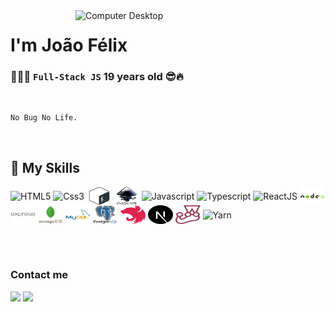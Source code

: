 <img src="https://cdn.pixabay.com/photo/2016/10/16/16/33/dual-screen-1745705_960_720.png" min-width="400px" max-width="400px" width="400px" align="right" alt="Computer Desktop">

# I'm João Félix

### 👨🏻‍💻 `Full-Stack JS` 19 years old 😎🔥 
<br/>

```text
No Bug No Life.
```

<div style="display: inline_block"><br>
  <h2 align="left">🚀 My Skills</h2>
  <img align="center" alt="HTML5" height="30" width="40" src="https://cdn.jsdelivr.net/gh/devicons/devicon/icons/html5/html5-plain.svg">
  <img align="center" alt="Css3" height="30" width="40" src="https://cdn.jsdelivr.net/gh/devicons/devicon/icons/css3/css3-plain.svg">
  <img align="center" alt="Bash" height="30" width="40" src="https://github.com/devicons/devicon/blob/v2.15.1/icons/bash/bash-original.svg">
  <img align="center" alt="Inkscape" height="30" width="40" src="https://github.com/devicons/devicon/blob/v2.15.1/icons/inkscape/inkscape-original-wordmark.svg">
  <img align="center" alt="Javascript" height="30" width="40" src="https://cdn.jsdelivr.net/gh/devicons/devicon/icons/javascript/javascript-plain.svg">
  <img align="center" alt="Typescript" height="30" width="40" src="https://cdn.jsdelivr.net/gh/devicons/devicon/icons/typescript/typescript-plain.svg">
  <img align="center" alt="ReactJS" height="30" width="40" src="https://cdn.jsdelivr.net/gh/devicons/devicon/icons/react/react-original.svg">
  <img align="center" alt="NodeJS" height="30" width="40" src="https://github.com/devicons/devicon/blob/v2.15.1/icons/nodejs/nodejs-original-wordmark.svg">
    
  <img align="center" alt="Express" height="30" width="40" src="https://raw.githubusercontent.com/devicons/devicon/1119b9f84c0290e0f0b38982099a2bd027a48bf1/icons/express/express-original-wordmark.svg">
  <img align="center" alt="MongoDB" height="30" width="40" src="https://github.com/devicons/devicon/blob/v2.15.1/icons/mongodb/mongodb-original-wordmark.svg">
  <img align="center" alt="MysSQL" height="30" width="40" src="https://github.com/devicons/devicon/blob/v2.15.1/icons/mysql/mysql-original-wordmark.svg">
  <img align="center" alt="Postgres" height="30" width="40" src="https://github.com/devicons/devicon/blob/v2.15.1/icons/postgresql/postgresql-original-wordmark.svg">
  <img align="center" alt="NestJS" height="30" width="40" src="https://github.com/devicons/devicon/blob/v2.15.1/icons/nestjs/nestjs-plain.svg">
  <img align="center" alt="NextJS" height="30" width="40" src="https://github.com/devicons/devicon/blob/v2.15.1/icons/nextjs/nextjs-original.svg">
  <img align="center" alt="Jest" height="30" width="40" src="https://github.com/devicons/devicon/blob/v2.15.1/icons/jest/jest-plain.svg">
  <img align="center" alt="Yarn" height="30" width="40" src="https://cdn.jsdelivr.net/gh/devicons/devicon/icons/yarn/yarn-original.svg">
</div>

<br/><br/>

### Contact me
 <a href = "mailto: felixxdeveloper@gmail.com"><img src="https://img.shields.io/badge/-Gmail-%23EA4335?style=for-the-badge&logo=gmail&logoColor=white" target="_blank"></a>
  <a href="https://www.linkedin.com/in/felix-devweb/" target="_blank"><img src="https://img.shields.io/badge/-LinkedIn-%230077B5?style=for-the-badge&logo=linkedin&logoColor=white" target="_blank"></a>
